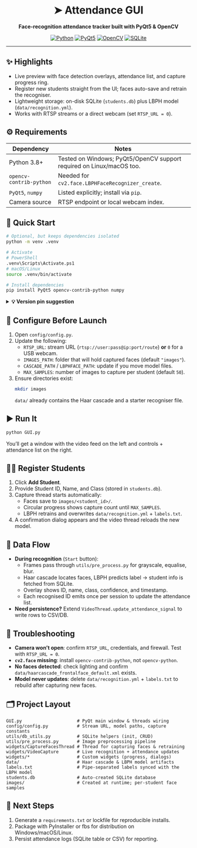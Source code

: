 <div align="center" markdown="1">

<h1>➤ Attendance&nbsp;GUI</h1>

<p><b>Face-recognition attendance tracker built with PyQt5 &amp; OpenCV</b></p>

[![Python](https://img.shields.io/badge/Python-3.8%2B-3670A0?logo=python&logoColor=white)](#-requirements)
[![PyQt5](https://img.shields.io/badge/PyQt5-Widget_UI-41CD52?logo=qt)](#-run-it)
[![OpenCV](https://img.shields.io/badge/OpenCV-LBPH_Face-5C3EE8?logo=opencv&logoColor=white)](#-register-students)
[![SQLite](https://img.shields.io/badge/SQLite-students.db-044A64?logo=sqlite&logoColor=white)](#-data-flow)

</div>

---

## ✨ Highlights
- Live preview with face detection overlays, attendance list, and capture progress ring.
- Register new students straight from the UI; faces auto-save and retrain the recogniser.
- Lightweight storage: on-disk SQLite (`students.db`) plus LBPH model (`data/recognition.yml`).
- Works with RTSP streams or a direct webcam (set `RTSP_URL = 0`).

## ⚙️ Requirements

| Dependency | Notes |
|------------|-------|
| Python 3.8+ | Tested on Windows; PyQt5/OpenCV support required on Linux/macOS too. |
| `opencv-contrib-python` | Needed for `cv2.face.LBPHFaceRecognizer_create`. |
| `PyQt5`, `numpy` | Listed explicitly; install via `pip`. |
| Camera source | RTSP endpoint or local webcam index. |

## 🚀 Quick Start

```bash
# Optional, but keeps dependencies isolated
python -m venv .venv

# Activate
# PowerShell
.venv\Scripts\Activate.ps1
# macOS/Linux
source .venv/bin/activate

# Install dependencies
pip install PyQt5 opencv-contrib-python numpy
```

<details>
<summary><b>💡 Version pin suggestion</b></summary>

```
PyQt5==5.15.10
opencv-contrib-python==4.9.0.80
numpy==1.26.4
```

</details>

## 🧭 Configure Before Launch
1. Open `config/config.py`.
2. Update the following:
   - `RTSP_URL`: stream URL (`rtsp://user:pass@ip:port/route`) **or** `0` for a USB webcam.
   - `IMAGES_PATH`: folder that will hold captured faces (default `"images"`).
   - `CASCADE_PATH` / `LBPHFACE_PATH`: update if you move model files.
   - `MAX_SAMPLES`: number of images to capture per student (default `50`).
3. Ensure directories exist:
   ```bash
   mkdir images
   ```
   `data/` already contains the Haar cascade and a starter recogniser file.

## ▶️ Run It
```bash
python GUI.py
```
You’ll get a window with the video feed on the left and controls + attendance list on the right.

## 🧑‍🎓 Register Students
1. Click **Add Student**.
2. Provide Student ID, Name, and Class (stored in `students.db`).
3. Capture thread starts automatically:
   - Faces save to `images/<student_id>/`.
   - Circular progress shows capture count until `MAX_SAMPLES`.
   - LBPH retrains and overwrites `data/recognition.yml` + `labels.txt`.
4. A confirmation dialog appears and the video thread reloads the new model.

## 🔁 Data Flow
- **During recognition** (`Start` button):
  - Frames pass through `utils/pre_process.py` for grayscale, equalise, blur.
  - Haar cascade locates faces, LBPH predicts label → student info is fetched from SQLite.
  - Overlay shows ID, name, class, confidence, and timestamp.
  - Each recognised ID emits once per session to update the attendance list.
- **Need persistence?** Extend `VideoThread.update_attendance_signal` to write rows to CSV/DB.

## 🔧 Troubleshooting
- **Camera won’t open**: confirm `RTSP_URL`, credentials, and firewall. Test with `RTSP_URL = 0`.
- **`cv2.face` missing**: install `opencv-contrib-python`, not `opencv-python`.
- **No faces detected**: check lighting and confirm `data/haarcascade_frontalface_default.xml` exists.
- **Model never updates**: delete `data/recognition.yml` + `labels.txt` to rebuild after capturing new faces.

## 🗂 Project Layout
```
GUI.py                     # PyQt main window & threads wiring
config/config.py           # Stream URL, model paths, capture constants
utils/db_utils.py          # SQLite helpers (init, CRUD)
utils/pre_process.py       # Image preprocessing pipeline
widgets/CaptureFacesThread # Thread for capturing faces & retraining
widgets/VideoCapture       # Live recognition + attendance updates
widgets/*                  # Custom widgets (progress, dialogs)
data/                      # Haar cascade & LBPH model artifacts
labels.txt                 # Pipe-separated labels synced with the LBPH model
students.db                # Auto-created SQLite database
images/                    # Created at runtime; per-student face samples
```

## 🔮 Next Steps
1. Generate a `requirements.txt` or lockfile for reproducible installs.
2. Package with PyInstaller or fbs for distribution on Windows/macOS/Linux.
3. Persist attendance logs (SQLite table or CSV) for reporting.
